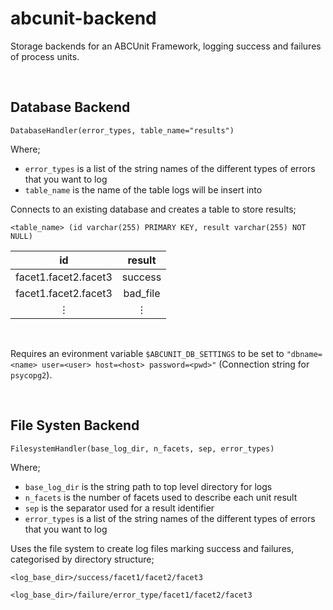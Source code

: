 # abcunit-backend #

Storage backends for an ABCUnit Framework, logging success and failures of process units.

<br/>

## Database Backend ##

```
DatabaseHandler(error_types, table_name="results")
```

Where;
 * `error_types` is a list of the string names of the different types of errors that you want to log
 *  `table_name` is the name of the table logs will be insert into

Connects to an existing database and creates a table to store results;

```
<table_name> (id varchar(255) PRIMARY KEY, result varchar(255) NOT NULL)
```
|          id          |  result  |
| :------------------: | :------: |
| facet1.facet2.facet3 | success  |
| facet1.facet2.facet3 | bad_file |
|       &#8942;        | &#8942;  |

<br/>

Requires an evironment variable `$ABCUNIT_DB_SETTINGS` to be set to `"dbname=<name> user=<user> host=<host> password=<pwd>"` (Connection string for `psycopg2`).

<br/>

## File Systen Backend ##

```
FilesystemHandler(base_log_dir, n_facets, sep, error_types)
```

Where;
 * `base_log_dir` is the string path to top level directory for logs
 * `n_facets` is the number of facets used to describe each unit result
 * `sep` is the separator used for a result identifier
 * `error_types` is a list of the string names of the different types of errors that you want to log

Uses the file system to create log files marking success and failures, categorised by directory structure;

```
<log_base_dir>/success/facet1/facet2/facet3

<log_base_dir>/failure/error_type/facet1/facet2/facet3
```
